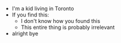 - I'm a kid living in Toronto
- If you find this:
  - I don't know how you found this
  - This entire thing is probably irrelevant
- alright bye
